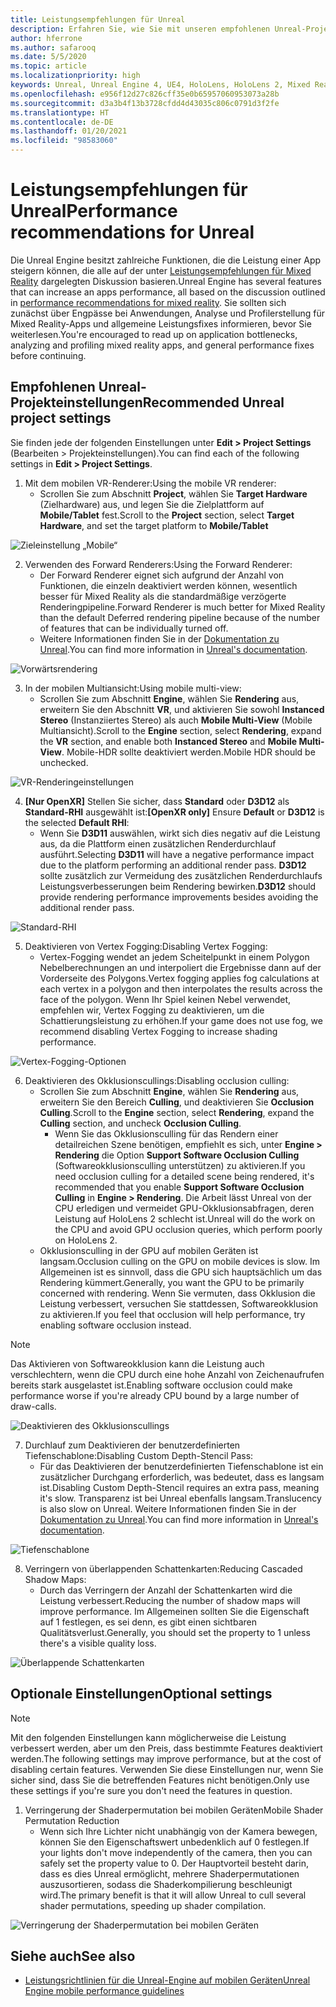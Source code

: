 ```yaml
---
title: Leistungsempfehlungen für Unreal
description: Erfahren Sie, wie Sie mit unseren empfohlenen Unreal-Projekteinstellungen die beste Leistung in Ihren Mixed Reality-Apps erzielen.
author: hferrone
ms.author: safarooq
ms.date: 5/5/2020
ms.topic: article
ms.localizationpriority: high
keywords: Unreal, Unreal Engine 4, UE4, HoloLens, HoloLens 2, Mixed Reality, Leistung, Optimierung, Einstellungen, Dokumentation
ms.openlocfilehash: e956f12d27c826cff35e0b65957060953073a28b
ms.sourcegitcommit: d3a3b4f13b3728cfdd4d43035c806c0791d3f2fe
ms.translationtype: HT
ms.contentlocale: de-DE
ms.lasthandoff: 01/20/2021
ms.locfileid: "98583060"
---
```

# <a name="performance-recommendations-for-unreal"></a><span data-ttu-id="aed14-104">Leistungsempfehlungen für Unreal</span><span class="sxs-lookup"><span data-stu-id="aed14-104">Performance recommendations for Unreal</span></span>

<span data-ttu-id="aed14-105">Die Unreal Engine besitzt zahlreiche Funktionen, die die Leistung einer App steigern können, die alle auf der unter [Leistungsempfehlungen für Mixed Reality](../platform-capabilities-and-apis/understanding-performance-for-mixed-reality.md) dargelegten Diskussion basieren.</span><span class="sxs-lookup"><span data-stu-id="aed14-105">Unreal Engine has several features that can increase an apps performance, all based on the discussion outlined in [performance recommendations for mixed reality](../platform-capabilities-and-apis/understanding-performance-for-mixed-reality.md).</span></span> <span data-ttu-id="aed14-106">Sie sollten sich zunächst über Engpässe bei Anwendungen, Analyse und Profilerstellung für Mixed Reality-Apps und allgemeine Leistungsfixes informieren, bevor Sie weiterlesen.</span><span class="sxs-lookup"><span data-stu-id="aed14-106">You're encouraged to read up on application bottlenecks, analyzing and profiling mixed reality apps, and general performance fixes before continuing.</span></span>

## <a name="recommended-unreal-project-settings"></a><span data-ttu-id="aed14-107">Empfohlenen Unreal-Projekteinstellungen</span><span class="sxs-lookup"><span data-stu-id="aed14-107">Recommended Unreal project settings</span></span>

<span data-ttu-id="aed14-108">Sie finden jede der folgenden Einstellungen unter **Edit > Project Settings** (Bearbeiten > Projekteinstellungen).</span><span class="sxs-lookup"><span data-stu-id="aed14-108">You can find each of the following settings in **Edit > Project Settings**.</span></span>

1. <span data-ttu-id="aed14-109">Mit dem mobilen VR-Renderer:</span><span class="sxs-lookup"><span data-stu-id="aed14-109">Using the mobile VR renderer:</span></span>
    * <span data-ttu-id="aed14-110">Scrollen Sie zum Abschnitt **Project**, wählen Sie **Target Hardware** (Zielhardware) aus, und legen Sie die Zielplattform auf **Mobile/Tablet** fest.</span><span class="sxs-lookup"><span data-stu-id="aed14-110">Scroll to the **Project** section, select **Target Hardware**, and set the target platform to **Mobile/Tablet**</span></span>

![Zieleinstellung „Mobile“](images/unreal/performance-recommendations-img-01.png)

2. <span data-ttu-id="aed14-112">Verwenden des Forward Renderers:</span><span class="sxs-lookup"><span data-stu-id="aed14-112">Using the Forward Renderer:</span></span> 
    * <span data-ttu-id="aed14-113">Der Forward Renderer eignet sich aufgrund der Anzahl von Funktionen, die einzeln deaktiviert werden können, wesentlich besser für Mixed Reality als die standardmäßige verzögerte Renderingpipeline.</span><span class="sxs-lookup"><span data-stu-id="aed14-113">Forward Renderer is much better for Mixed Reality than the default Deferred rendering pipeline because of the number of features that can be individually turned off.</span></span> 
    * <span data-ttu-id="aed14-114">Weitere Informationen finden Sie in der [Dokumentation zu Unreal](https://docs.unrealengine.com/Platforms/VR/DevelopVR/VRPerformance/index.html).</span><span class="sxs-lookup"><span data-stu-id="aed14-114">You can find more information in [Unreal's documentation](https://docs.unrealengine.com/Platforms/VR/DevelopVR/VRPerformance/index.html).</span></span>

![Vorwärtsrendering](images/unreal/performance-recommendations-img-04.png)

3. <span data-ttu-id="aed14-116">In der mobilen Multiansicht:</span><span class="sxs-lookup"><span data-stu-id="aed14-116">Using mobile multi-view:</span></span>
    * <span data-ttu-id="aed14-117">Scrollen Sie zum Abschnitt **Engine**, wählen Sie **Rendering** aus, erweitern Sie den Abschnitt **VR**, und aktivieren Sie sowohl **Instanced Stereo** (Instanziiertes Stereo) als auch **Mobile Multi-View** (Mobile Multiansicht).</span><span class="sxs-lookup"><span data-stu-id="aed14-117">Scroll to the **Engine** section, select **Rendering**, expand the **VR** section, and enable both **Instanced Stereo** and **Mobile Multi-View**.</span></span> <span data-ttu-id="aed14-118">Mobile-HDR sollte deaktiviert werden.</span><span class="sxs-lookup"><span data-stu-id="aed14-118">Mobile HDR should be unchecked.</span></span>

![VR-Renderingeinstellungen](images/unreal/performance-recommendations-img-03.png)

4. <span data-ttu-id="aed14-120">**[Nur OpenXR]** Stellen Sie sicher, dass **Standard** oder **D3D12** als **Standard-RHI** ausgewählt ist:</span><span class="sxs-lookup"><span data-stu-id="aed14-120">**[OpenXR only]** Ensure **Default** or **D3D12** is the selected **Default RHI**:</span></span>
    * <span data-ttu-id="aed14-121">Wenn Sie **D3D11** auswählen, wirkt sich dies negativ auf die Leistung aus, da die Plattform einen zusätzlichen Renderdurchlauf ausführt.</span><span class="sxs-lookup"><span data-stu-id="aed14-121">Selecting **D3D11** will have a negative performance impact due to the platform performing an additional render pass.</span></span> <span data-ttu-id="aed14-122">**D3D12** sollte zusätzlich zur Vermeidung des zusätzlichen Renderdurchlaufs Leistungsverbesserungen beim Rendering bewirken.</span><span class="sxs-lookup"><span data-stu-id="aed14-122">**D3D12** should provide rendering performance improvements besides avoiding the additional render pass.</span></span>

![Standard-RHI](images/unreal/performance-recommendations-img-09.png)

5. <span data-ttu-id="aed14-124">Deaktivieren von Vertex Fogging:</span><span class="sxs-lookup"><span data-stu-id="aed14-124">Disabling Vertex Fogging:</span></span> 
    * <span data-ttu-id="aed14-125">Vertex-Fogging wendet an jedem Scheitelpunkt in einem Polygon Nebelberechnungen an und interpoliert die Ergebnisse dann auf der Vorderseite des Polygons.</span><span class="sxs-lookup"><span data-stu-id="aed14-125">Vertex fogging applies fog calculations at each vertex in a polygon and then interpolates the results across the face of the polygon.</span></span> <span data-ttu-id="aed14-126">Wenn Ihr Spiel keinen Nebel verwendet, empfehlen wir, Vertex Fogging zu deaktivieren, um die Schattierungsleistung zu erhöhen.</span><span class="sxs-lookup"><span data-stu-id="aed14-126">If your game does not use fog, we recommend disabling Vertex Fogging to increase shading performance.</span></span>

![Vertex-Fogging-Optionen](images/unreal/performance-recommendations-img-05.png)

6. <span data-ttu-id="aed14-128">Deaktivieren des Okklusionscullings:</span><span class="sxs-lookup"><span data-stu-id="aed14-128">Disabling occlusion culling:</span></span>
    * <span data-ttu-id="aed14-129">Scrollen Sie zum Abschnitt **Engine**, wählen Sie **Rendering** aus, erweitern Sie den Bereich **Culling**, und deaktivieren Sie **Occlusion Culling**.</span><span class="sxs-lookup"><span data-stu-id="aed14-129">Scroll to the **Engine** section, select **Rendering**, expand the **Culling** section, and uncheck **Occlusion Culling**.</span></span>
        + <span data-ttu-id="aed14-130">Wenn Sie das Okklusionsculling für das Rendern einer detailreichen Szene benötigen, empfiehlt es sich, unter **Engine > Rendering** die Option **Support Software Occlusion Culling** (Softwareokklusionsculling unterstützen) zu aktivieren.</span><span class="sxs-lookup"><span data-stu-id="aed14-130">If you need occlusion culling for a detailed scene being rendered, it's recommended that you enable **Support Software Occlusion Culling** in **Engine > Rendering**.</span></span> <span data-ttu-id="aed14-131">Die Arbeit lässt Unreal von der CPU erledigen und vermeidet GPU-Okklusionsabfragen, deren Leistung auf HoloLens 2 schlecht ist.</span><span class="sxs-lookup"><span data-stu-id="aed14-131">Unreal will do the work on the CPU and avoid GPU occlusion queries, which perform poorly on HoloLens 2.</span></span>
    * <span data-ttu-id="aed14-132">Okklusionsculling in der GPU auf mobilen Geräten ist langsam.</span><span class="sxs-lookup"><span data-stu-id="aed14-132">Occlusion culling on the GPU on mobile devices is slow.</span></span> <span data-ttu-id="aed14-133">Im Allgemeinen ist es sinnvoll, dass die GPU sich hauptsächlich um das Rendering kümmert.</span><span class="sxs-lookup"><span data-stu-id="aed14-133">Generally, you want the GPU to be primarily concerned with rendering.</span></span> <span data-ttu-id="aed14-134">Wenn Sie vermuten, dass Okklusion die Leistung verbessert, versuchen Sie stattdessen, Softwareokklusion zu aktivieren.</span><span class="sxs-lookup"><span data-stu-id="aed14-134">If you feel that occlusion will help performance, try enabling software occlusion instead.</span></span> 

> [!NOTE]
> <span data-ttu-id="aed14-135">Das Aktivieren von Softwareokklusion kann die Leistung auch verschlechtern, wenn die CPU durch eine hohe Anzahl von Zeichenaufrufen bereits stark ausgelastet ist.</span><span class="sxs-lookup"><span data-stu-id="aed14-135">Enabling software occlusion could make performance worse if you're already CPU bound by a large number of draw-calls.</span></span>

![Deaktivieren des Okklusionscullings](images/unreal/performance-recommendations-img-02.png)

7. <span data-ttu-id="aed14-137">Durchlauf zum Deaktivieren der benutzerdefinierten Tiefenschablone:</span><span class="sxs-lookup"><span data-stu-id="aed14-137">Disabling Custom Depth-Stencil Pass:</span></span>
    * <span data-ttu-id="aed14-138">Für das Deaktivieren der benutzerdefinierten Tiefenschablone ist ein zusätzlicher Durchgang erforderlich, was bedeutet, dass es langsam ist.</span><span class="sxs-lookup"><span data-stu-id="aed14-138">Disabling Custom Depth-Stencil requires an extra pass, meaning it's slow.</span></span> <span data-ttu-id="aed14-139">Transparenz ist bei Unreal ebenfalls langsam.</span><span class="sxs-lookup"><span data-stu-id="aed14-139">Translucency is also slow on Unreal.</span></span> <span data-ttu-id="aed14-140">Weitere Informationen finden Sie in der [Dokumentation zu Unreal](https://docs.unrealengine.com/Engine/Performance/Guidelines/index.html).</span><span class="sxs-lookup"><span data-stu-id="aed14-140">You can find more information in [Unreal's documentation](https://docs.unrealengine.com/Engine/Performance/Guidelines/index.html).</span></span>

![Tiefenschablone](images/unreal/performance-recommendations-img-06.png)

8. <span data-ttu-id="aed14-142">Verringern von überlappenden Schattenkarten:</span><span class="sxs-lookup"><span data-stu-id="aed14-142">Reducing Cascaded Shadow Maps:</span></span> 
    * <span data-ttu-id="aed14-143">Durch das Verringern der Anzahl der Schattenkarten wird die Leistung verbessert.</span><span class="sxs-lookup"><span data-stu-id="aed14-143">Reducing the number of shadow maps will improve performance.</span></span> <span data-ttu-id="aed14-144">Im Allgemeinen sollten Sie die Eigenschaft auf 1 festlegen, es sei denn, es gibt einen sichtbaren Qualitätsverlust.</span><span class="sxs-lookup"><span data-stu-id="aed14-144">Generally, you should set the property to 1 unless there's a visible quality loss.</span></span> 

![Überlappende Schattenkarten](images/unreal/performance-recommendations-img-07.png)

## <a name="optional-settings"></a><span data-ttu-id="aed14-146">Optionale Einstellungen</span><span class="sxs-lookup"><span data-stu-id="aed14-146">Optional settings</span></span>

> [!NOTE]
> <span data-ttu-id="aed14-147">Mit den folgenden Einstellungen kann möglicherweise die Leistung verbessert werden, aber um den Preis, dass bestimmte Features deaktiviert werden.</span><span class="sxs-lookup"><span data-stu-id="aed14-147">The following settings may improve performance, but at the cost of disabling certain features.</span></span> <span data-ttu-id="aed14-148">Verwenden Sie diese Einstellungen nur, wenn Sie sicher sind, dass Sie die betreffenden Features nicht benötigen.</span><span class="sxs-lookup"><span data-stu-id="aed14-148">Only use these settings if you're sure you don't need the features in question.</span></span>

1. <span data-ttu-id="aed14-149">Verringerung der Shaderpermutation bei mobilen Geräten</span><span class="sxs-lookup"><span data-stu-id="aed14-149">Mobile Shader Permutation Reduction</span></span>
    * <span data-ttu-id="aed14-150">Wenn sich Ihre Lichter nicht unabhängig von der Kamera bewegen, können Sie den Eigenschaftswert unbedenklich auf 0 festlegen.</span><span class="sxs-lookup"><span data-stu-id="aed14-150">If your lights don't move independently of the camera, then you can safely set the property value to 0.</span></span> <span data-ttu-id="aed14-151">Der Hauptvorteil besteht darin, dass es dies Unreal ermöglicht, mehrere Shaderpermutationen auszusortieren, sodass die Shaderkompilierung beschleunigt wird.</span><span class="sxs-lookup"><span data-stu-id="aed14-151">The primary benefit is that it will allow Unreal to cull several shader permutations, speeding up shader compilation.</span></span>

![Verringerung der Shaderpermutation bei mobilen Geräten](images/unreal/performance-recommendations-img-08.png)

## <a name="see-also"></a><span data-ttu-id="aed14-153">Siehe auch</span><span class="sxs-lookup"><span data-stu-id="aed14-153">See also</span></span>

* [<span data-ttu-id="aed14-154">Leistungsrichtlinien für die Unreal-Engine auf mobilen Geräten</span><span class="sxs-lookup"><span data-stu-id="aed14-154">Unreal Engine mobile performance guidelines</span></span>]( https://docs.unrealengine.com/Platforms/Mobile/Performance/index.html)